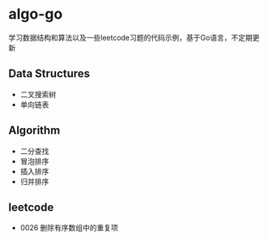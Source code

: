 # algo-go

学习数据结构和算法以及一些leetcode习题的代码示例，基于Go语言，不定期更新

## Data Structures

- 二叉搜索树
- 单向链表

## Algorithm

- 二分查找
- 冒泡排序
- 插入排序
- 归并排序

## leetcode

- 0026 删除有序数组中的重复项